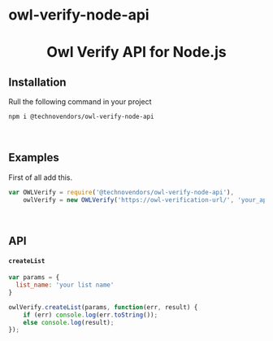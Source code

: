 # owl-verify-node-api

<h1 align="center">
  Owl Verify API for Node.js
</h1>

## Installation

Rull the following command in your project

```sh
npm i @technovendors/owl-verify-node-api
```

<br>

## Examples

First of all add this.

```js
var OWLVerify = require('@technovendors/owl-verify-node-api'),
    owlVerify = new OWLVerify('https://owl-verification-url/', 'your_api_key');
```

<br>

## API

#### `createList`

```js
var params = {
  list_name: 'your list name'
}

owlVerify.createList(params, function(err, result) {
    if (err) console.log(err.toString());
    else console.log(result);
});
